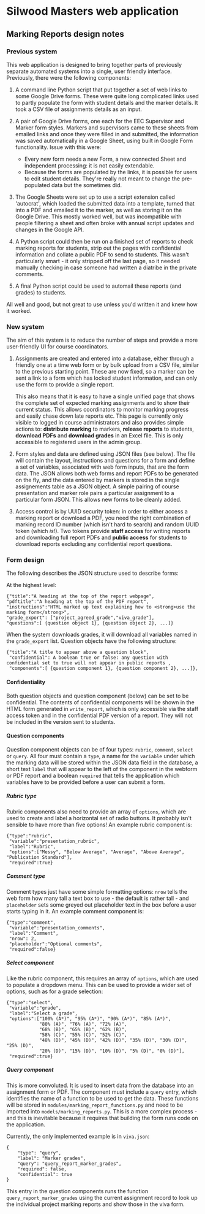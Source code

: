 # Silwood Masters web application

## Marking Reports design notes

### Previous system

This web application is designed to bring together parts of previously separate automated systems into a single, user friendly interface. Previously, there were the following components:

1.  A command line Python script that put together a set of web links to some Google Drive forms. These were quite long complicated links used to partly populate the form with student details and the marker details. It took a CSV file of assignments details as an input.

2.  A pair of Google Drive forms, one each for the EEC Supervisor and Marker form styles. Markers and supervisors came to these sheets from emailed links and once they were filled in and submitted, the information was saved automatically in a Google Sheet, using built in Google Form functionality. Issue with this were:

    * Every new form needs a new Form, a new connected Sheet and independent processing: it is not easily extendable.
    * Because the forms are populated by the links, it is possible for users to edit student details. They're really not meant to change the pre-populated data but the sometimes did.

3. The Google Sheets were set up to use a script extension called 'autocrat', which loaded the submitted data into a template, turned that into a PDF and emailed it to the marker, as well as storing it on the Google Drive. This mostly worked well, but was incompatible with people filtering a sheet and often broke with annual script updates and changes in the Google API. 

4.  A Python script could then be run on a finished set of reports to check marking reports for students, strip out the pages with confidential information and collate a public PDF to send to students. This wasn't particularly smart - it only stripped off the last page, so it needed manually checking in case someone had written a diatribe in the private comments.

5.  A final Python script could be used to automail these reports (and grades) to students.

All well and good, but not great to use unless you'd written it and knew how it worked.

### New system

The aim of this system is to reduce the number of steps and provide a more user-friendly UI for course coordinators.

1.  Assignments are created and entered into a database, either through a friendly one at a time web form or by bulk upload from a CSV file, similar to the previous starting point. These are now fixed, so a marker can be sent a link to a form which has locked student information, and can only use the form to provide a single report. 

    This also means that it is easy to have a single unified page that shows the complete set of expected marking assignments and to show their current status. This allows coordinators to monitor marking progress and easily chase down late reports etc. This page is currently only visible to logged in course administrators and also provides simple actions to: **distribute marking** to markers, **release reports** to students, **download PDFs** and **download grades** in an Excel file. This is only accessible to registered users in the admin group.

2.  Form styles and data are defined using JSON files (see below). The file will contain the layout, instructions and questions for a form and define a set of variables, associated with web form inputs, that are the form data. The JSON allows both web forms and report PDFs to be generated on the fly, and the data entered by markers is stored in the single assignements table as a JSON object. A simple pairing of course presentation and marker role pairs a particular assignment to a particular form JSON. This allows new forms to be cleanly added.

3.  Access control is by UUID security token: in order to either access a marking report or download a PDF, you need the right combination of marking record ID number (which isn't hard to search) and random UUID token (which _is_!). Two tokens provide **staff access** for writing reports and downloading full report PDFs and **public access** for students to download reports excluding any confidential report questions.

### Form design 

The following describes the JSON structure used to describe forms:

At the highest level:

    {"title":"A heading at the top of the report webpage",
    "pdftitle":"A heading at the top of the PDF report",
    "instructions":"HTML marked up text explaining how to <strong>use the marking form</strong>",
    "grade_export": ["project_agreed_grade","viva_grade"],
    "questions":[ {question object 1}, {question object 2}, ...]}

When the system downloads grades, it will download all variables named in the `grade_export` list.
Question objects have the following structure:

    {"title":"A title to appear above a question block",
     "confidential": A boolean true or false: any question with confidential set to true will not appear in public reports ,
     "components":[ {question component 1}, {question component 2}, ...]},


#### Confidentiality

Both question objects and question component (below) can be set to be confidential. The contents of confidential components will be shown in the HTML form generated in `write_report`, which is only accessible via the staff access token and in the confidential PDF version of  a report. They will not be included in the version sent to students.

#### Question components

Question component objects can be of four types: `rubric`, `comment`, `select` or `query`.  All four must contain a `type`, a name for the `variable` under which the marking data will be stored within the JSON data field in the database, a short text `label` that will appear to the left of the component in the webform or PDF report and a boolean `required` that tells the application which variables have to be provided before a user can submit a form.

##### Rubric type 

Rubric components also need to provide an array of `options`, which are used to create and label a horizontal set of radio buttons. It probably isn't sensible to have more than five options! An example rubric component is:

    {"type":"rubric",
     "variable":"presentation_rubric",
     "label":"Rubric",
     "options":["Messy", "Below Average", "Average", "Above Average", "Publication Standard"],
     "required":true}

##### Comment type 

Comment types just have some simple formatting options: `nrow` tells the web form how many tall a text box to use  - the default is rather tall - and `placeholder` sets some greyed out placeholder text in the box before a user starts typing in it. An example comment component is:

    {"type":"comment",
     "variable":"presentation_comments",
     "label":"Comment",
     "nrow": 2,
     "placeholder":"Optional comments",
     "required":false}


##### Select component 

Like the rubric component, this requires an array of `options`, which are used to populate a dropdown menu. This can be used to provide a wider set of options, such as for a grade selection:

    {"type":"select",
     "variable":"grade",
     "label":"Select a grade",
     "options":["100% (A*)", "95% (A*)", "90% (A*)", "85% (A*)",
                "80% (A)", "76% (A)", "72% (A)",
                "68% (B)", "65% (B)", "62% (B)",
                "58% (C)", "55% (C)", "52% (C)",
                "48% (D)", "45% (D)", "42% (D)", "35% (D)", "30% (D)", "25% (D)", 
                "20% (D)", "15% (D)", "10% (D)", "5% (D)", "0% (D)"],
     "required":true}
 
##### Query component
 
This is more convoluted. It is used to insert data from the database into an assignment form or PDF. The component must include a `query` entry, which identifies the name of a function to be used to get the data. These functions will be stored in `modules/marking_report_functions.py` and need to be imported into  `models/marking_reports.py`. This is a more complex process - and this is inevitable because it requires that building the form runs code on the application.

Currently, the only implemented example is in `viva.json`:

    {
        "type": "query",
        "label": "Marker grades",
        "query": "query_report_marker_grades",
        "required": false,
        "confidential": true
    }

This entry in the question components runs the function `query_report_marker_grades` using the current assignment record to look up the individual project marking reports and show those in the viva form. 